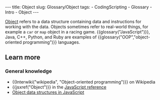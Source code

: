 --- title: Object slug: Glossary/Object tags: - CodingScripting - Glossary - Intro - Object ---

[Object](/en-US/docs/Web/JavaScript/Reference/Global_Objects/Object) refers to a data structure containing data and instructions for working with the data. Objects sometimes refer to real-world things, for example a `car` or `map` object in a racing game. {{glossary("JavaScript")}}, Java, C++, Python, and Ruby are examples of {{glossary("OOP","object-oriented programming")}} languages.

## Learn more

### General knowledge

- {{Interwiki("wikipedia", "Object-oriented programming")}} on Wikipedia
- {{jsxref("Object")}} in the [JavaScript reference](/en-US/docs/Web/JavaScript/Reference)
- [Object data structures in JavaScript](/en-US/docs/Web/JavaScript/Data_structures#objects)
